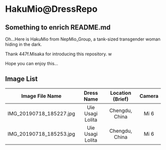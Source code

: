 # HakuMio@DressRepo
## Something to enrich README.md
Oh...Here is HakuMio from NepMio_Group, a tank-sized transgender woman hiding in the dark.

Thank 447f.Misaka for introducing this repository. w

Hope you can enjoy this...
## Image List
| Image File Name | Dress Name | Location (Brief) | Camera |
| :----: | :----: | :----: | :----: |
| IMG_20190718_185227.jpg | Uie Usagi Lolita | Chengdu, China | Mi 6 |
| IMG_20190718_185253.jpg | Uie Usagi Lolita | Chengdu, China | Mi 6 |
